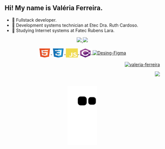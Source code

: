 ## Hi! My name is Valéria Ferreira.

- 🔭 Fullstack developer.
- 🔭 Development systems technician at Etec Dra. Ruth Cardoso.
- 🌱 Studying Internet systems at Fatec Rubens Lara.

<div align="center">
  <a href="https://github.com/valeria-ferreira">
  <img height="180em" src="https://github-readme-stats.vercel.app/api?username=valeria-ferreira&show_icons=true&theme=dracula&include_all_commits=true&count_private=true"/>
  <img height="120em" src="https://github-readme-stats.vercel.app/api/top-langs/?username=valeria-ferreira&layout=compact&langs_count=7&theme=dracula"/>
</div>
  
  <div style="display: inline_block" align="center"><br>
    
  <img align="center" alt="marcacao-HTML" height="30" width="40" src="https://raw.githubusercontent.com/devicons/devicon/master/icons/html5/html5-original.svg">
  <img align="center" alt="marcacao-CSS" height="30" width="40" src="https://raw.githubusercontent.com/devicons/devicon/master/icons/css3/css3-original.svg">
  <img align="center" alt="linguagem-Js" height="30" width="40" src="https://raw.githubusercontent.com/devicons/devicon/master/icons/javascript/javascript-plain.svg">
  <img align="center" alt="linguagem-Csharp" height="30" width="40" src="https://raw.githubusercontent.com/devicons/devicon/master/icons/csharp/csharp-original.svg">
  
  <img align="center" alt="Desing-Figma" height="30" width="40" src="https://cdn.jsdelivr.net/gh/devicons/devicon/icons/figma/figma-original.svg"> 
</div>
<span align="right">

  ![valeria-ferreira](https://user-images.githubusercontent.com/89273671/195222481-6610aa8f-0b57-4196-94e7-6de05e7c4082.jpg)
  
</span>
  
  <div align="right">
     <a href="https://www.linkedin.com/in/valeria-nascimento-ferreira" target="_blank"><img src="https://img.shields.io/badge/-LinkedIn-%230077B5?style=for-the-badge&logo=linkedin&logoColor=white" target="_blank"></a> 
    <!--<a href="https://www.behance.net/valeria-ferreira" target="_blank"><img height="40" width=40" src="https://cdn-icons-png.flaticon.com/512/3536/3536806.png" target="_blank"></a>  
     <a href="https://dribbble.com/valeria-ferreira" target="_blank"><img height="40" width="40" src="https://cdn-icons-png.flaticon.com/512/3536/3536685.png" target="_blank"></a>-->
 </div>

  ##

 <div align="center"> 
 
![Snake animation](https://github.com/valeria-ferreira/valeria-ferreira/blob/output/github-contribution-grid-snake.svg)
 
</div>

